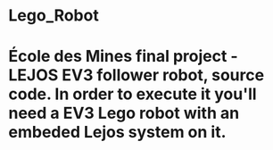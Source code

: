 # Lego_Robot

# École des Mines final project - LEJOS EV3 follower robot, source code. In order to execute it you'll need a EV3 Lego robot with an embeded Lejos system on it. 
